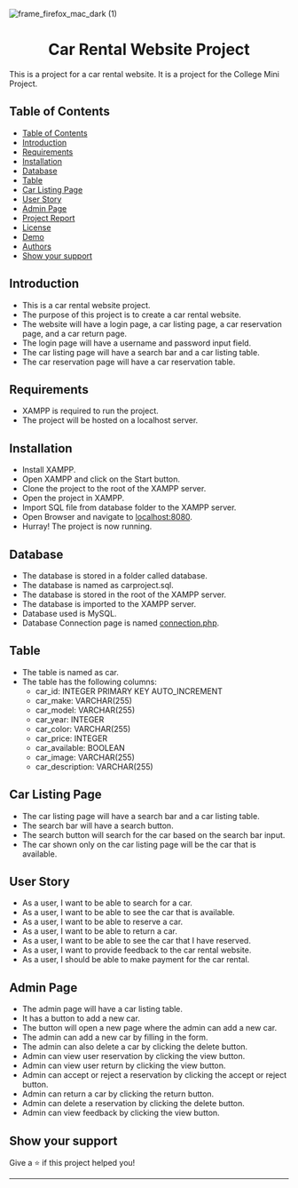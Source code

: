 ![frame_firefox_mac_dark (1)](https://user-images.githubusercontent.com/80502833/187230764-e1bb2b44-c221-4529-ba73-a2261e636372.png)

<h1 align="center">Car Rental Website Project</h1>  

This is a project for a car rental website. It is a project for the College Mini Project.

## Table of Contents

- [Table of Contents](#table-of-contents)
- [Introduction](#introduction)
- [Requirements](#requirements)
- [Installation](#installation)
- [Database](#database)
- [Table](#table)
- [Car Listing Page](#car-listing-page)
- [User Story](#user-story)
- [Admin Page](#admin-page)
- [Project Report](#project-report)
- [License](#license)
- [Demo](#demo)
- [Authors](#authors)
- [Show your support](#show-your-support)


## Introduction

- This is a car rental website project.
- The purpose of this project is to create a car rental website.
- The website will have a login page, a car listing page, a car reservation page, and a car return page.
- The login page will have a username and password input field.
- The car listing page will have a search bar and a car listing table.
- The car reservation page will have a car reservation table.

## Requirements

- XAMPP is required to run the project.
- The project will be hosted on a localhost server.

##  Installation

- Install XAMPP.
- Open XAMPP and click on the Start button.
- Clone the project to the root of the XAMPP server.
- Open the project in XAMPP.
- Import SQL file from database folder to the XAMPP server.
- Open Browser and navigate to [localhost:8080](localhost:8080).
- Hurray! The project is now running.

##  Database

- The database is stored in a folder called database.
- The database is named as carproject.sql.
- The database is stored in the root of the XAMPP server.
- The database is imported to the XAMPP server.
- Database used is MySQL.
- Database Connection page is named [connection.php](/connection.php).

## Table

- The table is named as car.
- The table has the following columns:
    - car_id: INTEGER PRIMARY KEY AUTO_INCREMENT
    - car_make: VARCHAR(255)
    - car_model: VARCHAR(255)
    - car_year: INTEGER
    - car_color: VARCHAR(255)
    - car_price: INTEGER
    - car_available: BOOLEAN
    - car_image: VARCHAR(255)
    - car_description: VARCHAR(255)

##  Car Listing Page

- The car listing page will have a search bar and a car listing table.
- The search bar will have a search button.
- The search button will search for the car based on the search bar input.
- The car shown only on the car listing page will be the car that is available.

## User Story

- As a user, I want to be able to search for a car.
- As a user, I want to be able to see the car that is available.
- As a user, I want to be able to reserve a car.
- As a user, I want to be able to return a car.
- As a user, I want to be able to see the car that I have reserved.
- As a user, I want to provide feedback to the car rental website.
- As a user, I should be able to make payment for the car rental.

## Admin Page

- The admin page will have a car listing table.
- It has a button to add a new car.
- The button will open a new page where the admin can add a new car.
- The admin can add a new car by filling in the form.
- The admin can also delete a car by clicking the delete button.
- Admin can view user reservation by clicking the view button.
- Admin can view user return by clicking the view button.
- Admin can accept or reject a reservation by clicking the accept or reject button.
- Admin can return a car by clicking the return button.
- Admin can delete a reservation by clicking the delete button.
- Admin can view feedback by clicking the view button.

## Show your support

Give a ⭐️ if this project helped you!

***



